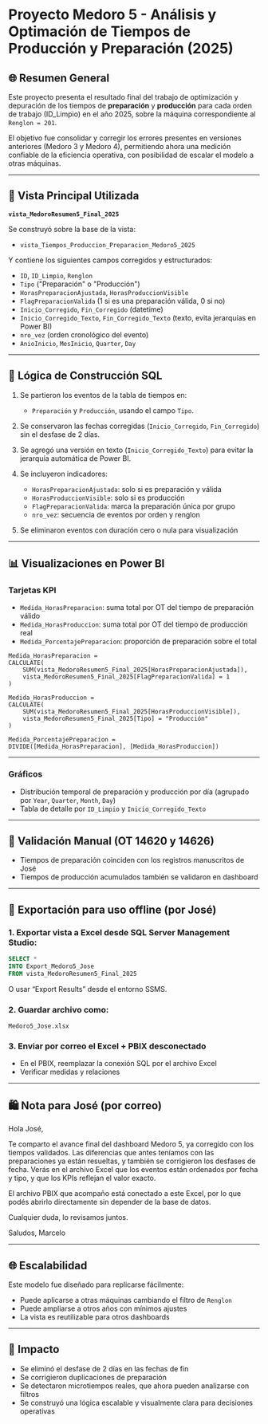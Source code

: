 # Proyecto Medoro 5 - Análisis y Optimación de Tiempos de Producción y Preparación (2025)

## 🌐 Resumen General

Este proyecto presenta el resultado final del trabajo de optimización y depuración de los tiempos de **preparación** y **producción** para cada orden de trabajo (ID\_Limpio) en el año 2025, sobre la máquina correspondiente al `Renglon = 201`.

El objetivo fue consolidar y corregir los errores presentes en versiones anteriores (Medoro 3 y Medoro 4), permitiendo ahora una medición confiable de la eficiencia operativa, con posibilidad de escalar el modelo a otras máquinas.

---

## 🔧 Vista Principal Utilizada

**`vista_MedoroResumen5_Final_2025`**

Se construyó sobre la base de la vista:

* `vista_Tiempos_Produccion_Preparacion_Medoro5_2025`

Y contiene los siguientes campos corregidos y estructurados:

* `ID`, `ID_Limpio`, `Renglon`
* `Tipo` ("Preparación" o "Producción")
* `HorasPreparacionAjustada`, `HorasProduccionVisible`
* `FlagPreparacionValida` (1 si es una preparación válida, 0 si no)
* `Inicio_Corregido`, `Fin_Corregido` (datetime)
* `Inicio_Corregido_Texto`, `Fin_Corregido_Texto` (texto, evita jerarquías en Power BI)
* `nro_vez` (orden cronológico del evento)
* `AnioInicio`, `MesInicio`, `Quarter`, `Day`

---

## 🔢 Lógica de Construcción SQL

1. Se partieron los eventos de la tabla de tiempos en:

   * `Preparación` y `Producción`, usando el campo `Tipo`.

2. Se conservaron las fechas corregidas (`Inicio_Corregido`, `Fin_Corregido`) sin el desfase de 2 días.

3. Se agregó una versión en texto (`Inicio_Corregido_Texto`) para evitar la jerarquía automática de Power BI.

4. Se incluyeron indicadores:

   * `HorasPreparacionAjustada`: solo si es preparación y válida
   * `HorasProduccionVisible`: solo si es producción
   * `FlagPreparacionValida`: marca la preparación única por grupo
   * `nro_vez`: secuencia de eventos por orden y renglon

5. Se eliminaron eventos con duración cero o nula para visualización

---

## 📊 Visualizaciones en Power BI

### Tarjetas KPI

* `Medida_HorasPreparacion`: suma total por OT del tiempo de preparación válido
* `Medida_HorasProduccion`: suma total por OT del tiempo de producción real
* `Medida_PorcentajePreparacion`: proporción de preparación sobre el total

```DAX
Medida_HorasPreparacion =
CALCULATE(
    SUM(vista_MedoroResumen5_Final_2025[HorasPreparacionAjustada]),
    vista_MedoroResumen5_Final_2025[FlagPreparacionValida] = 1
)

Medida_HorasProduccion =
CALCULATE(
    SUM(vista_MedoroResumen5_Final_2025[HorasProduccionVisible]),
    vista_MedoroResumen5_Final_2025[Tipo] = "Producción"
)

Medida_PorcentajePreparacion =
DIVIDE([Medida_HorasPreparacion], [Medida_HorasProduccion])
```

---

### Gráficos

* Distribución temporal de preparación y producción por día (agrupado por `Year`, `Quarter`, `Month`, `Day`)
* Tabla de detalle por `ID_Limpio` y `Inicio_Corregido_Texto`

---

## 🔎 Validación Manual (OT 14620 y 14626)

* Tiempos de preparación coinciden con los registros manuscritos de José
* Tiempos de producción acumulados también se validaron en dashboard

---

## 📃 Exportación para uso offline (por José)

### 1. Exportar vista a Excel desde SQL Server Management Studio:

```sql
SELECT *
INTO Export_Medoro5_Jose
FROM vista_MedoroResumen5_Final_2025
```

O usar “Export Results” desde el entorno SSMS.

### 2. Guardar archivo como:

`Medoro5_Jose.xlsx`

### 3. Enviar por correo el Excel + PBIX desconectado

* En el PBIX, reemplazar la conexión SQL por el archivo Excel
* Verificar medidas y relaciones

---

## 🛍️ Nota para José (por correo)

Hola José,

Te comparto el avance final del dashboard Medoro 5, ya corregido con los tiempos validados. Las diferencias que antes teníamos con las preparaciones ya están resueltas, y también se corrigieron los desfases de fecha. Verás en el archivo Excel que los eventos están ordenados por fecha y tipo, y que los KPIs reflejan el valor exacto.

El archivo PBIX que acompaño está conectado a este Excel, por lo que podés abrirlo directamente sin depender de la base de datos.

Cualquier duda, lo revisamos juntos.

Saludos,
Marcelo

---

## 🌐 Escalabilidad

Este modelo fue diseñado para replicarse fácilmente:

* Puede aplicarse a otras máquinas cambiando el filtro de `Renglon`
* Puede ampliarse a otros años con mínimos ajustes
* La vista es reutilizable para otros dashboards

---

## 🚀 Impacto

* Se eliminó el desfase de 2 días en las fechas de fin
* Se corrigieron duplicaciones de preparación
* Se detectaron microtiempos reales, que ahora pueden analizarse con filtros
* Se construyó una lógica escalable y visualmente clara para decisiones operativas
